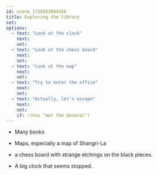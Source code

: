 ```yaml
---
id: scene_1759263004436
title: Exploring the library
set:
options:
  - text: "Look at the clock"
    next: 
    set:
  - text: "Look at the chess board"
    next: 
    set:
  - text: "Look at the map"
    next: 
    set:
  - text: "Try to enter the office"
    next: 
    set:
  - text: "Actually, let's escape"
    next: 
    set:
    if: !(has "met the General")
---
```


- Many books

-  Maps, especially a map of Shangri-La

- a chess board with strange etchings on the black pieces. 

- A big clock that seems stopped. 